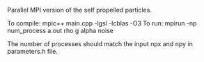 Parallel MPI version of the self propelled particles.

To compile:
mpic++ main.cpp -lgsl -lcblas -O3
To run:
mpirun -np num_process a.out rho g alpha noise

The number of processes should match the input npx and npy in parameters.h file.
